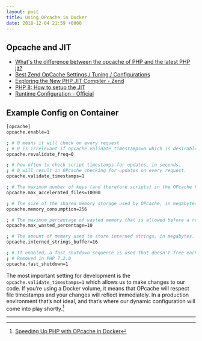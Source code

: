 ```yaml
---
layout: post
title: Using OPcache in Docker
date: 2018-12-04 21:59 +0000
---
```


## Opcache and JIT

* [What's the difference between the opcache of PHP and the latest PHP jit?](https://developpaper.com/question/whats-the-difference-between-the-opcache-of-php-and-the-latest-php-jit/)
* [Best Zend OpCache Settings / Tuning / Configurations](https://gist.github.com/rohankhudedev/1a9c0a3c7fb375f295f9fc11aeb116fe)
* [Exploring the New PHP JIT Compiler - Zend](https://www.zend.com/blog/exploring-new-php-jit-compiler)
* [PHP 8: How to setup the JIT](https://stitcher.io/blog/php-8-jit-setup)
* [Runtime Configuration - Official](https://www.php.net/manual/en/opcache.configuration.php#ini.opcache.jit-buffer-size)


## Example Config on Container 


```bash
[opcache]
opcache.enable=1

; # 0 means it will check on every request
; # 0 is irrelevant if opcache.validate_timestamps=0 which is desirable in production
opcache.revalidate_freq=0

; # how often to check script timestamps for updates, in seconds. 
; # 0 will result in OPcache checking for updates on every request.
opcache.validate_timestamps=1

; # The maximum number of keys (and therefore scripts) in the OPcache hash table
opcache.max_accelerated_files=10000

; # The size of the shared memory storage used by OPcache, in megabytes.
opcache.memory_consumption=256

; # The maximum percentage of wasted memory that is allowed before a restart is scheduled.
opcache.max_wasted_percentage=10

; # The amount of memory used to store interned strings, in megabytes. 
opcache.interned_strings_buffer=16

; # If enabled, a fast shutdown sequence is used that doesn't free each allocated block, but relies on the Zend Engine memory manager to deallocate the entire set of request variables en masse.
; # Removed in PHP 7.2.0
opcache.fast_shutdown=1
```

The most important setting for development is the `opcache.validate_timestamps=1` which allows us to make changes to our code. If you’re using a Docker volume, it means that OPcache will respect file timestamps and your changes will reflect immediately. In a production environment that’s not ideal, and that’s where our dynamic configuration will come into play shortly.[^1]

[^1]: [Speeding Up PHP with OPcache in Docker](https://laravel-news.com/php-opcache-docker)






---